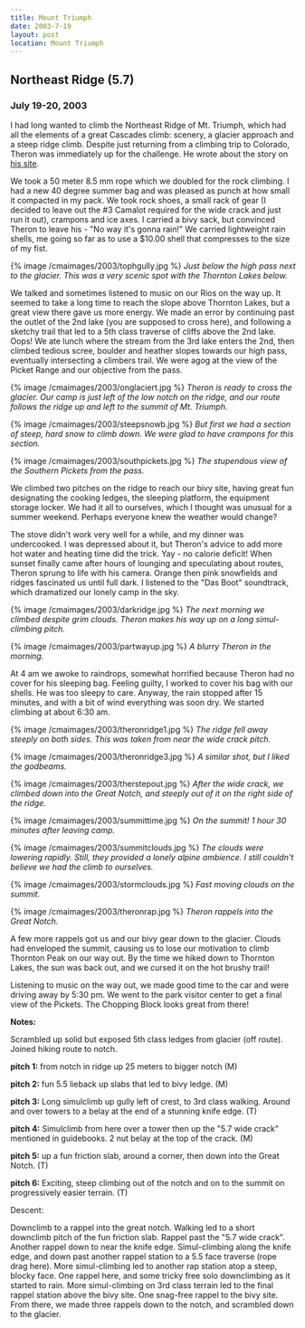 ```yaml
---
title: Mount Triumph
date: 2003-7-19
layout: post
location: Mount Triumph
---
```


<h2>Northeast Ridge (5.7)</h2>
<h3>July 19-20, 2003</h3>


I had long wanted to climb the Northeast Ridge of Mt. Triumph, which had
all the elements of a great Cascades climb: scenery, a glacier approach
and a steep ridge climb. Despite just returning from
a climbing trip to Colorado, Theron was immediately up for the challenge.
He wrote about the story on
<a href="https://www.theronwelch.com/mountains/pnw/north/triumph/index.htm">his site</a>.


We took a 50 meter 8.5 mm rope which we doubled for the rock climbing.
I had a new 40 degree summer bag and was pleased as punch at how small it
compacted in my pack. We took rock shoes, a small rack of gear (I decided
to leave out the #3 Camalot required for the wide crack and just run it out),
crampons and ice axes. I carried a bivy sack, but convinced Theron to leave
his - "No way it's gonna rain!" We carried lightweight rain shells, me going
so far as to use a $10.00 shell that compresses to the size of my fist. 


{% image /cmaimages/2003/tophgully.jpg %}
<i>Just below the high pass next to the glacier. This was a very scenic spot with the Thornton Lakes below.</i>



We talked and sometimes listened to music on our Rios on the way up.
It seemed to take a long time to reach the slope above Thornton Lakes,
but a great view there gave us more energy. We made an error by continuing
past the outlet of the 2nd lake (you are supposed to cross here), and 
following a sketchy trail that led to a 5th class traverse of cliffs
above the 2nd lake. Oops! We ate lunch where the stream from the
3rd lake enters the 2nd, then climbed tedious scree, boulder and
heather slopes towards our high pass, eventually intersecting
a climbers trail. We were agog at the view of the Picket Range and
our objective from the pass. 


{% image /cmaimages/2003/onglaciert.jpg %}
<i>Theron is ready to cross the glacier. Our camp is just left of the low notch on the ridge, and our route follows the ridge up and left to the summit of Mt. Triumph.</i>

{% image /cmaimages/2003/steepsnowb.jpg %}
<i>But first we had a section of steep, hard snow to climb down. We were glad to have crampons for this section.</i>

{% image /cmaimages/2003/southpickets.jpg %}
<i>The stupendous view of the Southern Pickets from the pass.</i>



We climbed two pitches on the ridge to reach our bivy site, having
great fun designating the cooking ledges, the sleeping platform,
the equipment storage locker. We had it all to ourselves, which I
thought was unusual for a summer weekend. Perhaps everyone knew the
weather would change?


The stove didn't work very well for a while, and my dinner was undercooked.
I was depressed about it, but Theron's advice to add more hot water and
heating time did the trick. Yay - no calorie deficit! When sunset finally
came after hours of lounging and speculating about routes, Theron sprung
to life with his camera. Orange then pink snowfields and ridges fascinated
us until full dark. I listened to the "Das Boot" soundtrack, which 
dramatized our lonely camp in the sky.


{% image /cmaimages/2003/darkridge.jpg %}
<i>The next morning we climbed despite grim clouds. Theron makes his way up on a long simul-climbing pitch.</i>

{% image /cmaimages/2003/partwayup.jpg %}
<i>A blurry Theron in the morning.</i>



At 4 am we awoke to raindrops, somewhat horrified because Theron had no
cover for his sleeping bag. Feeling guilty, I worked to cover his bag with
our shells. He was too sleepy to care. Anyway, the rain stopped after 15
minutes, and with a bit of wind everything was soon dry. We started climbing
at about 6:30 am. 


{% image /cmaimages/2003/theronridge1.jpg %}
<i>The ridge fell away steeply on both sides. This was taken from near the wide crack pitch.</i>

{% image /cmaimages/2003/theronridge3.jpg %}
<i>A similar shot, but I liked the godbeams.</i>

{% image /cmaimages/2003/therstepout.jpg %}
<i>After the wide crack, we climbed down into the Great Notch, and steeply out of it on the right side of the ridge.</i>

{% image /cmaimages/2003/summittime.jpg %}
<i>On the summit! 1 hour 30 minutes after leaving camp.</i>

{% image /cmaimages/2003/summitclouds.jpg %}
<i>The clouds were lowering rapidly. Still, they provided a lonely alpine ambience. I still couldn't believe we had the climb to ourselves.</i>

{% image /cmaimages/2003/stormclouds.jpg %}
<i>Fast moving clouds on the summit.</i>

{% image /cmaimages/2003/theronrap.jpg %}
<i>Theron rappels into the Great Notch.</i>



A few more rappels got us and our bivy gear down to the glacier.
Clouds had enveloped the summit, causing us to lose our motivation to
climb Thornton Peak on our way out. By the time we hiked down to Thornton
Lakes, the sun was back out, and we cursed it on the hot brushy trail!


Listening to music on the way out, we made good time to the car and were
driving away by 5:30 pm. We went to the park visitor center to get a final
view of the Pickets. The Chopping Block looks great from there!


<b>Notes:</b>


Scrambled up solid but exposed 5th class ledges from glacier (off route).
Joined hiking route to notch.


<b>pitch 1:</b> from notch in ridge up 25 meters to bigger notch (M)


<b>pitch 2:</b> fun 5.5 lieback up slabs that led to bivy ledge. (M)


<b>pitch 3:</b> Long simulclimb up gully left of crest, to 3rd class walking. Around and over
towers to a belay at the end of a stunning knife edge. (T)


<b>pitch 4:</b> Simulclimb from here over a tower then up the "5.7 wide crack" mentioned
in guidebooks. 2 nut belay at the top of the crack. (M)


<b>pitch 5:</b> up a fun friction slab, around a corner, then down into the Great Notch. (T)


<b>pitch 6:</b> Exciting, steep climbing out of the notch and on to the summit on
progressively easier terrain. (T)


Descent:


Downclimb to a rappel into the great notch. Walking led to a short downclimb pitch
of the fun friction slab. Rappel past the "5.7 wide crack". Another rappel down
to near the knife edge. Simul-climbing along the knife edge, and down past another
rappel station to a 5.5 face traverse (rope drag here). More simul-climbing led
to another rap station atop a steep, blocky face. One rappel here, and some tricky
free solo downclimbing as it started to rain. More simul-climbing on 3rd class
terrain led to the final rappel station above the bivy site. One snag-free rappel
to the bivy site. From there, we made three rappels down to the notch, and scrambled down to the glacier.

